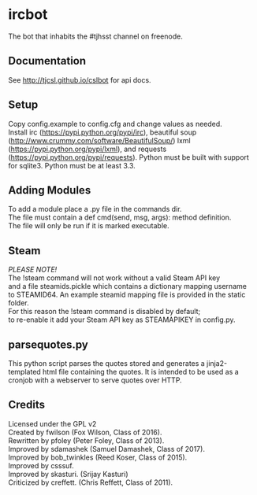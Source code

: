 ircbot
======

The bot that inhabits the #tjhsst channel on freenode.



Documentation
-------------
See http://tjcsl.github.io/cslbot for api docs.

Setup
-----
Copy config.example to config.cfg and change values as needed.  
Install irc (https://pypi.python.org/pypi/irc), beautiful soup (http://www.crummy.com/software/BeautifulSoup/)
lxml (https://pypi.python.org/pypi/lxml),
and requests (https://pypi.python.org/pypi/requests).
Python must be built with support for sqlite3.
Python must be at least 3.3.

Adding Modules
--------------
To add a module place a <mod>.py file in the commands dir.  
The file must contain a def cmd(send, msg, args): method definition.  
The file will only be run if it is marked executable.


Steam
-----
*PLEASE NOTE!*  
The !steam command will not work without a valid Steam API key  
and a file steamids.pickle which contains a dictionary mapping username  
to STEAMID64. An example steamid mapping file is provided in the static folder.  
For this reason the !steam command is disabled by default;  
to re-enable it add your Steam API key as STEAMAPIKEY in config.py.

parsequotes.py
--------------

This python script parses the quotes stored and generates a jinja2-templated
html file containing the quotes. It is intended to be used as a cronjob with
a webserver to serve quotes over HTTP.

Credits
-------
Licensed under the GPL v2  
Created by fwilson (Fox Wilson, Class of 2016).  
Rewritten by pfoley (Peter Foley, Class of 2013).  
Improved by sdamashek (Samuel Damashek, Class of 2017).  
Improved by bob_twinkles (Reed Koser, Class of 2015).  
Improved by csssuf.  
Improved by skasturi. (Srijay Kasturi)  
Criticized by creffett. (Chris Reffett, Class of 2011).
